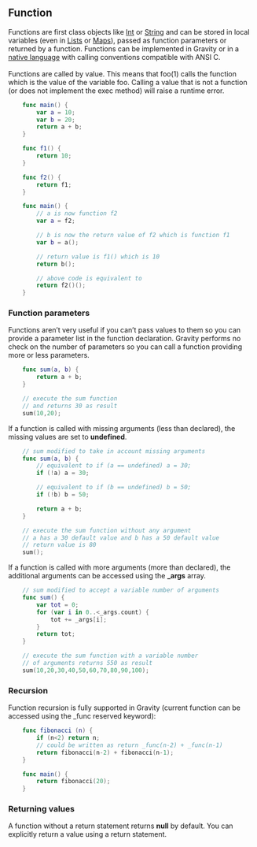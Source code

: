 ## Function

Functions are first class objects like [Int](types.md) or [String](types.md) and can be stored in local variables (even in [Lists](list.md) or [Maps](map.md)), passed as function parameters or returned by a function. Functions can be implemented in Gravity or in a [native language](api.md) with calling conventions compatible with ANSI C.<br><br>Functions are called by value. This means that foo(1) calls the function which is the value of the variable foo. Calling a value that is not a function (or does not implement the exec method) will raise a runtime error.
```swift
	func main() {
		var a = 10;
		var b = 20;
		return a + b;
	}
```

```swift
	func f1() {
		return 10;
	}

	func f2() {
		return f1;
	}

	func main() {
		// a is now function f2
		var a = f2;

		// b is now the return value of f2 which is function f1
		var b = a();

		// return value is f1() which is 10
		return b();

		// above code is equivalent to
		return f2()();
	}
```

### Function parameters
Functions aren’t very useful if you can’t pass values to them so you can provide a parameter list in the function declaration. Gravity performs no check on the number of parameters so you can call a function providing more or less parameters.
```swift
	func sum(a, b) {
		return a + b;
	}

	// execute the sum function
	// and returns 30 as result
	sum(10,20);
```

If a function is called with missing arguments (less than declared), the missing values are set to **undefined**.
```swift
	// sum modified to take in account missing arguments
	func sum(a, b) {
		// equivalent to if (a == undefined) a = 30;
		if (!a) a = 30;

		// equivalent to if (b == undefined) b = 50;
		if (!b) b = 50;

		return a + b;
	}

	// execute the sum function without any argument
	// a has a 30 default value and b has a 50 default value
	// return value is 80
	sum();
```

If a function is called with more arguments (more than declared), the additional arguments can be accessed using the **_args** array.
```swift
	// sum modified to accept a variable number of arguments
	func sum() {
		var tot = 0;
		for (var i in 0..<_args.count) {
			tot += _args[i];
		}
		return tot;
	}

	// execute the sum function with a variable number
	// of arguments returns 550 as result
	sum(10,20,30,40,50,60,70,80,90,100);
```

### Recursion
Function recursion is fully supported in Gravity (current function can be accessed using the _func reserved keyword):
```swift
	func fibonacci (n) {
		if (n<2) return n;
		// could be written as return _func(n-2) + _func(n-1)
		return fibonacci(n-2) + fibonacci(n-1);
 	}

	func main() {
		return fibonacci(20);
 	}
```

### Returning values
A function without a return statement returns **null** by default. You can explicitly return a value using a return statement.
